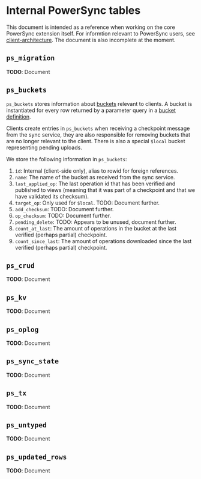 # Internal PowerSync tables

This document is intended as a reference when working on the core PowerSync extension itself.
For informtion relevant to PowerSync users, see [client-architecture](https://docs.powersync.com/architecture/client-architecture#schema).
The document is also incomplete at the moment.

## `ps_migration`

__TODO__: Document

## `ps_buckets`

`ps_buckets` stores information about [buckets](https://docs.powersync.com/architecture/powersync-protocol#buckets) relevant to clients.
A bucket is instantiated for every row returned by a parameter query in a [bucket definition](https://docs.powersync.com/usage/sync-rules/organize-data-into-buckets#organize-data-into-buckets).

Clients create entries in `ps_buckets` when receiving a checkpoint message from the sync service, they are also
responsible for removing buckets that are no longer relevant to the client.
There is also a special `$local` bucket representing pending
uploads.

We store the following information in `ps_buckets`:

1. `id`: Internal (client-side only), alias to rowid for foreign references.
2. `name`: The name of the bucket as received from the sync service.
3. `last_applied_op`: The last operation id that has been verified and published to views (meaning that it was part of
a checkpoint and that we have validated its checksum).
4. `target_op`: Only used for `$local`. TODO: Document further.
5. `add_checksum`: TODO: Document further.
6. `op_checksum`: TODO: Document further.
7. `pending_delete`: TODO: Appears to be unused, document further.
8. `count_at_last`: The amount of operations in the bucket at the last verified (perhaps partial) checkpoint.
9. `count_since_last`: The amount of operations downloaded since the last verified (perhaps partial) checkpoint. 

## `ps_crud`

__TODO__: Document

## `ps_kv`

__TODO__: Document

## `ps_oplog`

__TODO__: Document

## `ps_sync_state`

__TODO__: Document

## `ps_tx`

__TODO__: Document

## `ps_untyped`

__TODO__: Document

## `ps_updated_rows`

__TODO__: Document
